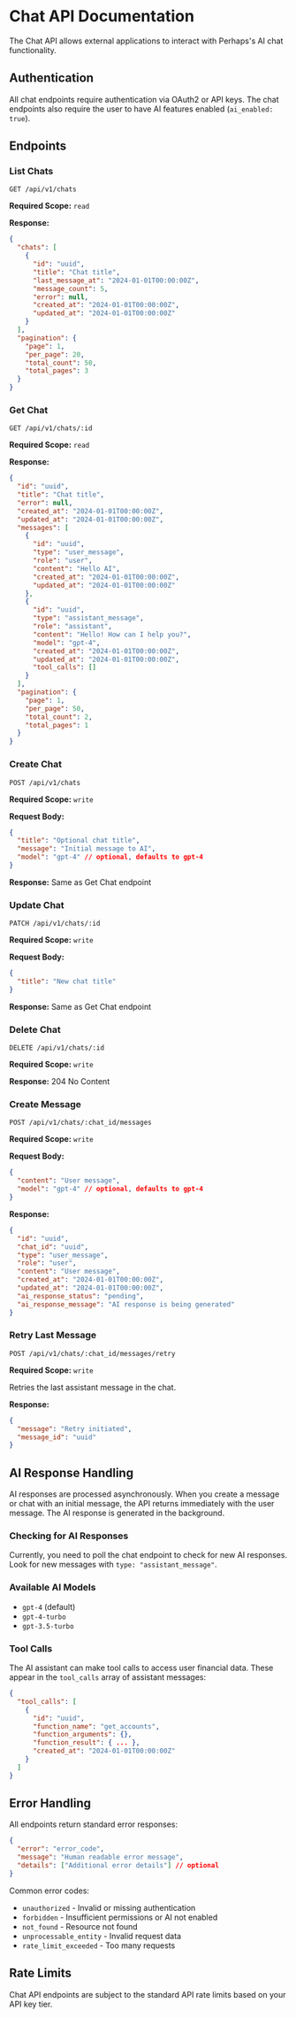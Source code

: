 # Chat API Documentation

The Chat API allows external applications to interact with Perhaps's AI chat functionality.

## Authentication

All chat endpoints require authentication via OAuth2 or API keys. The chat endpoints also require the user to have AI features enabled (`ai_enabled: true`).

## Endpoints

### List Chats
```
GET /api/v1/chats
```

**Required Scope:** `read`

**Response:**
```json
{
  "chats": [
    {
      "id": "uuid",
      "title": "Chat title",
      "last_message_at": "2024-01-01T00:00:00Z",
      "message_count": 5,
      "error": null,
      "created_at": "2024-01-01T00:00:00Z",
      "updated_at": "2024-01-01T00:00:00Z"
    }
  ],
  "pagination": {
    "page": 1,
    "per_page": 20,
    "total_count": 50,
    "total_pages": 3
  }
}
```

### Get Chat
```
GET /api/v1/chats/:id
```

**Required Scope:** `read`

**Response:**
```json
{
  "id": "uuid",
  "title": "Chat title",
  "error": null,
  "created_at": "2024-01-01T00:00:00Z",
  "updated_at": "2024-01-01T00:00:00Z",
  "messages": [
    {
      "id": "uuid",
      "type": "user_message",
      "role": "user",
      "content": "Hello AI",
      "created_at": "2024-01-01T00:00:00Z",
      "updated_at": "2024-01-01T00:00:00Z"
    },
    {
      "id": "uuid",
      "type": "assistant_message",
      "role": "assistant",
      "content": "Hello! How can I help you?",
      "model": "gpt-4",
      "created_at": "2024-01-01T00:00:00Z",
      "updated_at": "2024-01-01T00:00:00Z",
      "tool_calls": []
    }
  ],
  "pagination": {
    "page": 1,
    "per_page": 50,
    "total_count": 2,
    "total_pages": 1
  }
}
```

### Create Chat
```
POST /api/v1/chats
```

**Required Scope:** `write`

**Request Body:**
```json
{
  "title": "Optional chat title",
  "message": "Initial message to AI",
  "model": "gpt-4" // optional, defaults to gpt-4
}
```

**Response:** Same as Get Chat endpoint

### Update Chat
```
PATCH /api/v1/chats/:id
```

**Required Scope:** `write`

**Request Body:**
```json
{
  "title": "New chat title"
}
```

**Response:** Same as Get Chat endpoint

### Delete Chat
```
DELETE /api/v1/chats/:id
```

**Required Scope:** `write`

**Response:** 204 No Content

### Create Message
```
POST /api/v1/chats/:chat_id/messages
```

**Required Scope:** `write`

**Request Body:**
```json
{
  "content": "User message",
  "model": "gpt-4" // optional, defaults to gpt-4
}
```

**Response:**
```json
{
  "id": "uuid",
  "chat_id": "uuid",
  "type": "user_message",
  "role": "user",
  "content": "User message",
  "created_at": "2024-01-01T00:00:00Z",
  "updated_at": "2024-01-01T00:00:00Z",
  "ai_response_status": "pending",
  "ai_response_message": "AI response is being generated"
}
```

### Retry Last Message
```
POST /api/v1/chats/:chat_id/messages/retry
```

**Required Scope:** `write`

Retries the last assistant message in the chat.

**Response:**
```json
{
  "message": "Retry initiated",
  "message_id": "uuid"
}
```

## AI Response Handling

AI responses are processed asynchronously. When you create a message or chat with an initial message, the API returns immediately with the user message. The AI response is generated in the background.

### Checking for AI Responses

Currently, you need to poll the chat endpoint to check for new AI responses. Look for new messages with `type: "assistant_message"`.

### Available AI Models

- `gpt-4` (default)
- `gpt-4-turbo`
- `gpt-3.5-turbo`

### Tool Calls

The AI assistant can make tool calls to access user financial data. These appear in the `tool_calls` array of assistant messages:

```json
{
  "tool_calls": [
    {
      "id": "uuid",
      "function_name": "get_accounts",
      "function_arguments": {},
      "function_result": { ... },
      "created_at": "2024-01-01T00:00:00Z"
    }
  ]
}
```

## Error Handling

All endpoints return standard error responses:

```json
{
  "error": "error_code",
  "message": "Human readable error message",
  "details": ["Additional error details"] // optional
}
```

Common error codes:
- `unauthorized` - Invalid or missing authentication
- `forbidden` - Insufficient permissions or AI not enabled
- `not_found` - Resource not found
- `unprocessable_entity` - Invalid request data
- `rate_limit_exceeded` - Too many requests

## Rate Limits

Chat API endpoints are subject to the standard API rate limits based on your API key tier.